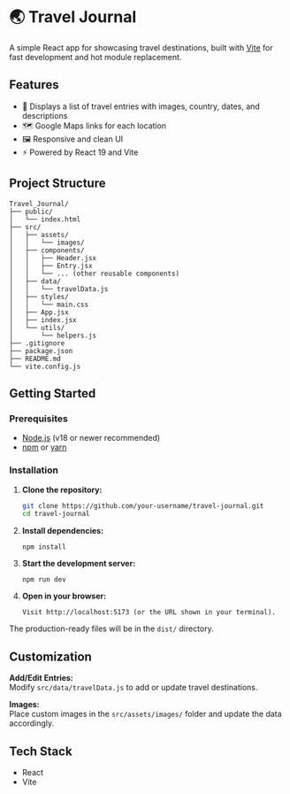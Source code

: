 # 🌏 Travel Journal

A simple React app for showcasing travel destinations, built with [Vite](https://vitejs.dev/) for fast development and hot module replacement.

## Features

- 📍 Displays a list of travel entries with images, country, dates, and descriptions
- 🗺️ Google Maps links for each location
- 🖼️ Responsive and clean UI
- ⚡️ Powered by React 19 and Vite

## Project Structure
```
Travel_Journal/
├── public/
│   └── index.html
├── src/
│   ├── assets/
│   │   └── images/
│   ├── components/
│   │   ├── Header.jsx
│   │   ├── Entry.jsx
│   │   └── ... (other reusable components)
│   ├── data/
│   │   └── travelData.js
│   ├── styles/
│   │   └── main.css
│   ├── App.jsx
│   ├── index.jsx
│   └── utils/
│       └── helpers.js
├── .gitignore
├── package.json
├── README.md
└── vite.config.js
```

## Getting Started

### Prerequisites

- [Node.js](https://nodejs.org/) (v18 or newer recommended)
- [npm](https://www.npmjs.com/) or [yarn](https://yarnpkg.com/)

### Installation

1. **Clone the repository:**
   ```sh
   git clone https://github.com/your-username/travel-journal.git
   cd travel-journal
2. **Install dependencies:**
   ```
   npm install
3. **Start the development server:**
   ```
   npm run dev

5. **Open in your browser:**
   ```
   Visit http://localhost:5173 (or the URL shown in your terminal).

The production-ready files will be in the `dist/` directory.

## Customization

**Add/Edit Entries:**  
Modify `src/data/travelData.js` to add or update travel destinations.

**Images:**  
Place custom images in the `src/assets/images/` folder and update the data accordingly.

## Tech Stack

- React
- Vite

